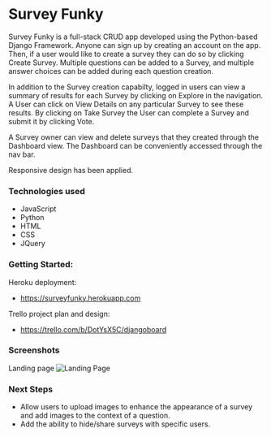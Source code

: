 # Survey Funky

Survey Funky is a full-stack CRUD app developed using the Python-based Django Framework. Anyone can sign up by creating an account on the app. Then, if a user would like to create a survey they can do so by clicking Create Survey. Multiple questions can be added to a Survey, and multiple answer choices can be added during each question creation. 

In addition to the Survey creation capabilty, logged in users can view a summary of results for each Survey by clicking on Explore in the navigation. A User can click on View Details on any particular Survey to see these results. By clicking on Take Survey the User can complete a Survey and submit it by clicking Vote. 

A Survey owner can view and delete surveys that they created through the Dashboard view. The Dashboard can be conveniently accessed through the nav bar.

Responsive design has been applied.

### Technologies used
- JavaScript
- Python
- HTML
- CSS
- JQuery

### Getting Started:
Heroku deployment:
- https://surveyfunky.herokuapp.com

Trello project plan and design:
- https://trello.com/b/DotYsX5C/djangoboard

### Screenshots

Landing page
![Landing Page](https://i.imgur.com/oCAKsY8.png?1)

### Next Steps
- Allow users to upload images to enhance the appearance of a survey and add images to the context of a question.
- Add the ability to hide/share surveys with specific users.
